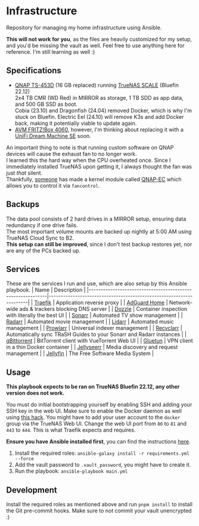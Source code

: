 # Infrastructure
Repository for managing my home infrastructure using Ansible.

**This will not work for you**, as the files are heavily customized for my setup, and you'd be missing the vault as well.
Feel free to use anything here for reference. I'm still learning as well :)

## Specifications
- [QNAP TS-453D](https://www.qnap.com/en/product/ts-453d) (16 GB replaced) running [TrueNAS SCALE](https://www.truenas.com/truenas-scale/) (Bluefin 22.12)\
  2x4 TB CMR (WD Red) in MIRROR as storage, 1 TB SDD as app data, and 500 GB SSD as boot.\
  Cobia (23.10) and Dragonfish (24.04) removed Docker, which is why I'm stuck on Bluefin.
  Electric Eel (24.10) will remove K3s and add Docker back, making it potentially viable to update again.
- [AVM FRITZ!Box 4060](https://en.avm.de/products/fritzbox/fritzbox-4060/), however, I'm thinking about replacing it with a [UniFi Dream Machine SE](https://eu.store.ui.com/eu/en/products/udm-se) soon.

An important thing to note is that running custom software on QNAP devices will cause the exhaust fan to no longer work.\
I learned this the hard way when the CPU overheated once. Since I immediately installed TrueNAS upon getting it, I always thought the fan was just *that* silent.\
Thankfully, [someone](https://github.com/Stonyx) has made a kernel module called [QNAP-EC](https://github.com/Stonyx/QNAP-EC) which allows you to control it via `fancontrol`.

## Backups
The data pool consists of 2 hard drives in a MIRROR setup, ensuring data redundancy if one drive fails.\
The most important volume mounts are backed up nightly at 5:00 AM using TrueNAS Cloud Sync to B2.\
**This setup can still be improved**, since I don't test backup restores yet, nor are any of the PCs backed up.

## Services
These are the services I run and use, which are also setup by this Ansible playbook.
| Name                                                       | Description                                                         |
|------------------------------------------------------------|---------------------------------------------------------------------|
| [Traefik](https://traefik.io/traefik)                      | Application reverse proxy                                           |
| [AdGuard Home](https://github.com/AdguardTeam/AdGuardHome) | Network-wide ads & trackers blocking DNS server                     |
| [Dozzle](https://dozzle.dev)                               | Container inspection with literally the best UI                     |
| [Sonarr](https://sonarr.tv)                                | Automated TV show management                                        |
| [Radarr](https://radarr.video)                             | Automated movie management                                          |
| [Lidarr](https://lidarr.audio)                             | Automated music management                                          |
| [Prowlarr](https://github.com/Prowlarr/Prowlarr)           | Universal indexer management                                        |
| [Recyclarr](https://github.com/recyclarr/recyclarr)        | Automatically sync TRaSH Guides to your Sonarr and Radarr instances |
| [qBittorrent](https://hotio.dev/containers/qbittorrent)    | BitTorrent client with VueTorrent Web UI                            |
| [Gluetun](https://github.com/qdm12/gluetun)                | VPN client in a thin Docker container                               |
| [Jellyseerr](https://github.com/Fallenbagel/jellyseerr)    | Media discovery and request management                              |
| [Jellyfin](https://jellyfin.org)                           | The Free Software Media System                                      |

## Usage
**This playbook expects to be ran on TrueNAS Bluefin 22.12, any other version does not work.**

You must do initial bootstrapping yourself by enabling SSH and adding your SSH key in the web UI.
Make sure to enable the Docker daemon as well using [this hack](https://gist.github.com/tprelog/7988dc6b196775f33929beb19f0090d7).
You might have to add your user account to the `docker` group via the TrueNAS Web UI.
Change the web UI port from `80` to `81` and `443` to `444`. This is what Traefik expects and requires.

**Ensure you have Ansible installed first**, you can find the instructions [here](https://docs.ansible.com/ansible/latest/installation_guide/intro_installation.html).

1. Install the required roles: `ansible-galaxy install -r requirements.yml --force`
2. Add the vault password to `.vault_password`, you might have to create it.
3. Run the playbook: `ansible-playbook main.yml`

## Development
Install the required roles as mentioned above and run `pnpm install` to install the Git pre-commit hooks.
Make sure to not commit your vault unencrypted :)
